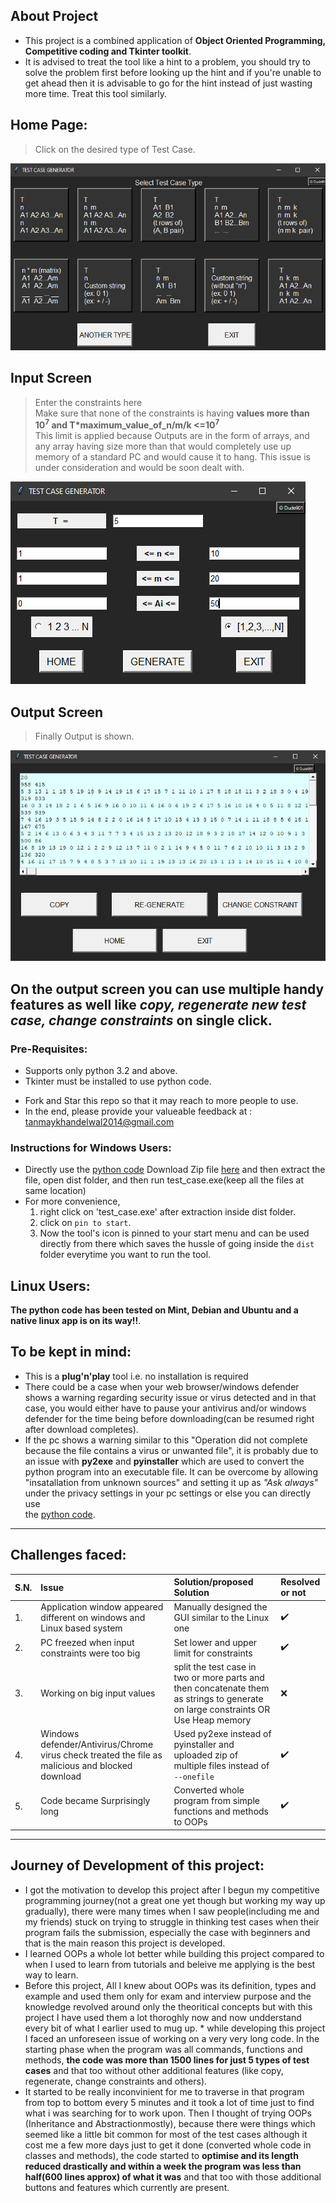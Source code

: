 
## About Project  
* This project is a combined application of **Object Oriented Programming, Competitive coding and Tkinter toolkit**.  
* It is advised to treat the tool like a hint to a problem, you should try to solve the problem first before looking up the hint and if you're unable to get ahead 
then it is advisable to go for the hint instead of just wasting more time. Treat this tool similarly.  
  
## Home Page: 
> Click on the desired type of Test Case.  
  
![Home Page](./public/readme/Home.png)
## Input Screen  
> Enter the constraints here  
Make sure that none of the constraints is having **values more than 10<sup>7</sup> and T*maximum_value_of_n/m/k <=10<sup>7</sup>**   
> This limit is applied because Outputs are in the form of arrays, and any array having size more than that would completely use up memory of
> a standard PC and would cause it to hang. This issue is under consideration and would be soon dealt with.  
  
![Input Screen](./public/readme/input_screen.png)  
## Output Screen  
> Finally Output is shown.  
  
![Output Screen](./public/readme/Output_screen.png)  
  
On the output screen you can use multiple handy features as well like **_copy, regenerate new test case, change constraints_**
on single click.  
------------------------------  
### Pre-Requisites:  
- Supports only python 3.2 and above.
- Tkinter must be installed to use python code. 
* Fork and Star this repo so that it may reach to more people to use.  
* In the end, please provide your valueable feedback at : tanmaykhandelwal2014@gmail.com  

### Instructions for Windows Users:  
* Directly use the [python code](https://github.com/Tanmay-901/test-case-generator/blob/master/test_case.py) Download Zip file [here](https://github.com/Tanmay-901/test-case-generator/raw/master/test_case.zip) and then extract 
the file, open dist folder, and then run test_case.exe(keep all the files at same location)
* For more convenience,
  1. right click on 'test_case.exe' after extraction inside dist folder.
  2. click on `pin to start`.
  3. Now the tool's icon is pinned to your start menu and can be used directly from there which saves the hussle of going 
    inside the `dist` folder everytime you want to run the tool.

## Linux Users:
**The python code has been tested on Mint, Debian and Ubuntu and a native linux app is on its way!!**.  

## To be kept in mind:
* This is a **plug'n'play** tool i.e. no installation is required
* There could be a case when your web browser/windows defender shows a warning regarding security issue or virus
detected and in that case, you would either have to pause your antivirus and/or windows defender for the time being before downloading(can be resumed
right after download completes).
* If the pc shows a warning similar to this "Operation did not complete because the file contains a virus or unwanted file", it is 
probably due to an issue with **py2exe** and **pyinstaller** which are used to convert the python program into an executable file. It can be overcome by 
allowing "insatallation from unknown sources" and setting it up as _"Ask always"_ under the privacy settings in your pc settings or else you can directly use  
the [python code](https://github.com/Tanmay-901/test-case-generator/blob/master/test_case.py).  

------------------------
## Challenges faced:  
| S.N. | Issue | Solution/proposed Solution |Resolved or not |
|:-----| :----- | :--------------- | :------------- |
| 1.   | Application window appeared different on windows and Linux based system  | Manually designed the GUI similar to the Linux one| :heavy_check_mark: |
| 2.   | PC freezed when input constraints were too big | Set lower and upper limit for constraints | :heavy_check_mark: |
| 3.   | Working on big input values | split the test case in two or more parts and then concatenate them as strings to generate on large constraints OR Use Heap memory| :x: |
| 4.   | Windows defender/Antivirus/Chrome virus check treated the file as malicious and blocked download | Used py2exe instead of pyinstaller and uploaded zip of multiple files instead of `--onefile` | :heavy_check_mark: |
| 5.   | Code became Surprisingly long| Converted whole program from simple functions and methods to OOPs | :heavy_check_mark: |

------------------------
## Journey of Development of this project:  
* I got the motivation to develop this project after I begun my competitive programming journey(not a great one yet though but working my way up gradually), 
there were many times when I saw people(including me and my friends) stuck on trying to struggle in thinking test cases when their program 
fails the submission, especially the case with beginners and that is the main reason this project is developed.
* I learned OOPs a whole lot better while building this project compared to when I used to learn from tutorials and beleive me applying is the best way to learn.
* Before this project, All I knew about OOPs was its definition, types and example and used them only for exam and interview purpose and the knowledge revolved around only the theoritical concepts but with this project I have used them a lot thoroghly now and now undderstand every bit of what I earlier used to mug up.   * while developing this project I faced an unforeseen issue of working on a very very long code. In the starting phase when the program was all
commands, functions and methods, **the code was more than 1500 lines for just 5 types of test cases** and that too without other additional features 
(like copy, regenerate, change constraints and others).
* It started to be really inconvinient for me to traverse in that program from top to bottom every 5 minutes and it took a lot of time just
to find what i was searching for to work upon. Then I thought of trying OOPs (Inheritance and Abstractionmostly), because there were things which 
seemed like a little bit common for most of the test cases although it cost me a few more days just to get it done (converted whole code in 
classes and methods), the code started to **optimise and its length reduced drastically and within a week the program was less than 
half(600 lines approx) of what it was** and that too with those additional buttons and features which currently are present.  
